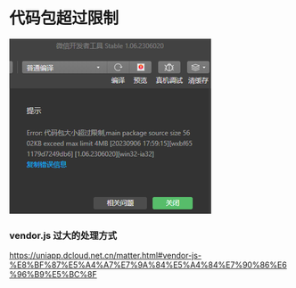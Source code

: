 # 代码包超过限制

![](./images/17-代码包超过限制-1693994375722.png)

### vendor.js 过大的处理方式

https://uniapp.dcloud.net.cn/matter.html#vendor-js-%E8%BF%87%E5%A4%A7%E7%9A%84%E5%A4%84%E7%90%86%E6%96%B9%E5%BC%8F

